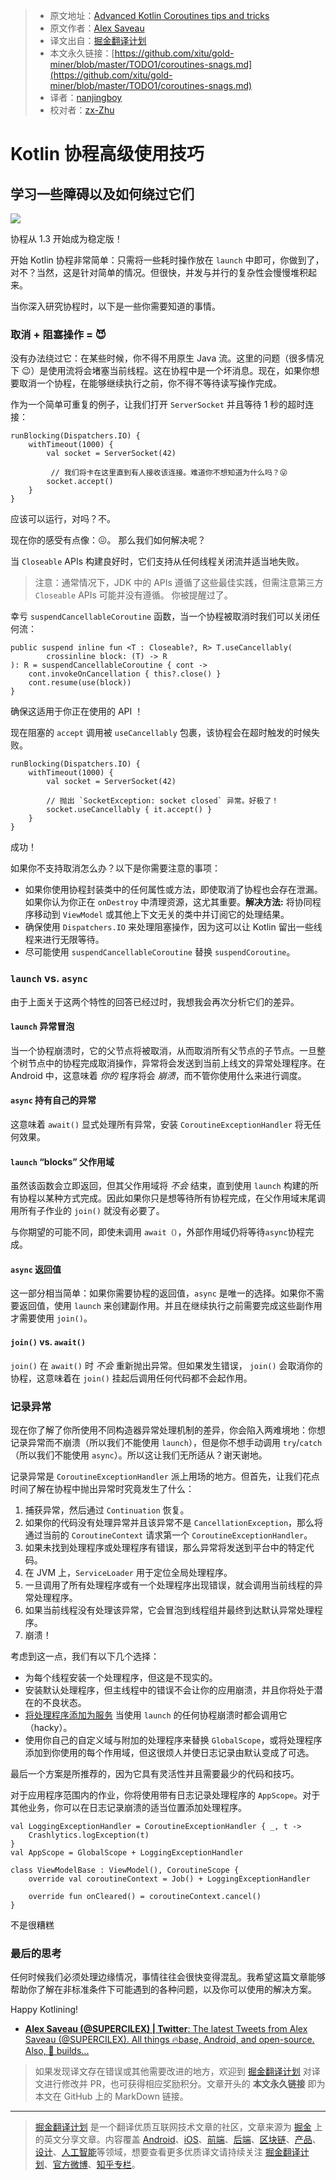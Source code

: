 > * 原文地址：[Advanced Kotlin Coroutines tips and tricks](https://proandroiddev.com/coroutines-snags-6bf6fb53a3d1)
> * 原文作者：[Alex Saveau](https://proandroiddev.com/@SUPERCILEX?source=post_header_lockup)
> * 译文出自：[掘金翻译计划](https://github.com/xitu/gold-miner)
> * 本文永久链接：[https://github.com/xitu/gold-miner/blob/master/TODO1/coroutines-snags.md](https://github.com/xitu/gold-miner/blob/master/TODO1/coroutines-snags.md)
> * 译者：[nanjingboy](https://github.com/nanjingboy)
> * 校对者：[zx-Zhu](https://github.com/zx-Zhu)

# Kotlin 协程高级使用技巧

## 学习一些障碍以及如何绕过它们

![](https://cdn-images-1.medium.com/max/800/1*xGP1VG9jCjZN1VqFKgrL9A.png)

协程从 1.3 开始成为稳定版！

开始 Kotlin 协程非常简单：只需将一些耗时操作放在 `launch` 中即可，你做到了，对不？当然，这是针对简单的情况。但很快，并发与并行的复杂性会慢慢堆积起来。

当你深入研究协程时，以下是一些你需要知道的事情。

### 取消 + 阻塞操作 = 😈

没有办法绕过它：在某些时候，你不得不用原生 Java 流。这里的问题（很多情况下 😉）是使用流将会堵塞当前线程。这在协程中是一个坏消息。现在，如果你想要取消一个协程，在能够继续执行之前，你不得不等待读写操作完成。

作为一个简单可重复的例子，让我们打开 `ServerSocket` 并且等待 1 秒的超时连接：

```
runBlocking(Dispatchers.IO) {
    withTimeout(1000) {
        val socket = ServerSocket(42)

         // 我们将卡在这里直到有人接收该连接。难道你不想知道为什么吗？😜
        socket.accept()
    }
}
```

应该可以运行，对吗？不。

现在你的感受有点像：😖。 那么我们如何解决呢？

当 `Closeable` APIs 构建良好时，它们支持从任何线程关闭流并适当地失败。

> 注意：通常情况下，JDK 中的 APIs 遵循了这些最佳实践，但需注意第三方 `Closeable` APIs 可能并没有遵循。 你被提醒过了。

幸亏 `suspendCancellableCoroutine` 函数，当一个协程被取消时我们可以关闭任何流：

```
public suspend inline fun <T : Closeable?, R> T.useCancellably(
        crossinline block: (T) -> R
): R = suspendCancellableCoroutine { cont ->
    cont.invokeOnCancellation { this?.close() }
    cont.resume(use(block))
}
```

确保这适用于你正在使用的 API ！

现在阻塞的 `accept` 调用被 `useCancellably` 包裹，该协程会在超时触发的时候失败。

```
runBlocking(Dispatchers.IO) {
    withTimeout(1000) {
        val socket = ServerSocket(42)

        // 抛出 `SocketException: socket closed` 异常。好极了！
        socket.useCancellably { it.accept() }
    }
}
```

成功！

如果你不支持取消怎么办？以下是你需要注意的事项：

*   如果你使用协程封装类中的任何属性或方法，即使取消了协程也会存在泄漏。如果你认为你正在 `onDestroy` 中清理资源，这尤其重要。**解决方法:** 将协同程序移动到 `ViewModel` 或其他上下文无关的类中并订阅它的处理结果。
*   确保使用 `Dispatchers.IO` 来处理阻塞操作，因为这可以让 Kotlin 留出一些线程来进行无限等待。
*   尽可能使用 `suspendCancellableCoroutine` 替换 `suspendCoroutine`。

### `launch` vs. `async`

由于上面关于这两个特性的回答已经过时，我想我会再次分析它们的差异。

#### `launch` 异常冒泡

当一个协程崩溃时，它的父节点将被取消，从而取消所有父节点的子节点。一旦整个树节点中的协程完成取消操作，异常将会发送到当前上线文的异常处理程序。在 Android 中，这意味着 _你的_ 程序将会 _崩溃_，而不管你使用什么来进行调度。

#### `async` 持有自己的异常

这意味着 `await()` 显式处理所有异常，安装 `CoroutineExceptionHandler` 将无任何效果。

#### `launch` “blocks” 父作用域

虽然该函数会立即返回，但其父作用域将 _不会_ 结束，直到使用 `launch` 构建的所有协程以某种方式完成。因此如果你只是想等待所有协程完成，在父作用域末尾调用所有子作业的 `join()` 就没有必要了。

与你期望的可能不同，即使未调用 `await（）`，外部作用域仍将等待`async`协程完成。

#### `async` 返回值

这一部分相当简单：如果你需要协程的返回值，`async` 是唯一的选择。如果你不需要返回值，使用 `launch` 来创建副作用。并且在继续执行之前需要完成这些副作用才需要使用 `join()`。

#### `join()` vs. `await()`

`join()` 在 `await()` 时 _不会_ 重新抛出异常。但如果发生错误， `join()` 会取消你的协程，这意味着在 `join()` 挂起后调用任何代码都不会起作用。

### 记录异常

现在你了解了你所使用不同构造器异常处理机制的差异，你会陷入两难境地：你想记录异常而不崩溃（所以我们不能使用 `launch`），但是你不想手动调用 `try`/`catch` （所以我们不能使用 `async`）。所以这让我们无所适从？谢天谢地。

记录异常是  `CoroutineExceptionHandler` 派上用场的地方。但首先，让我们花点时间了解在协程中抛出异常时究竟发生了什么：

1.  捕获异常，然后通过 `Continuation` 恢复。
2.  如果你的代码没有处理异常并且该异常不是 `CancellationException`，那么将通过当前的 `CoroutineContext` 请求第一个 `CoroutineExceptionHandler`。
3.  如果未找到处理程序或处理程序有错误，那么异常将发送到平台中的特定代码。
4.  在 JVM 上，`ServiceLoader` 用于定位全局处理程序。
5.  一旦调用了所有处理程序或有一个处理程序出现错误，就会调用当前线程的异常处理程序。
6.  如果当前线程没有处理该异常，它会冒泡到线程组并最终到达默认异常处理程序。
7.  崩溃！

考虑到这一点，我们有以下几个选择：

*   为每个线程安装一个处理程序，但这是不现实的。
*   安装默认处理程序，但主线程中的错误不会让你的应用崩溃，并且你将处于潜在的不良状态。
*   [将处理程序添加为服务](https://gist.github.com/SUPERCILEX/f4b01ccf6fd4ef7ec0a85dbd59c89d6c) 当使用 `launch` 的任何协程崩溃时都会调用它（hacky）。
*   使用你自己的自定义域与附加的处理程序来替换 `GlobalScope`，或将处理程序添加到你使用的每个作用域，但这很烦人并使日志记录由默认变成了可选。

最后一个方案是所推荐的，因为它具有灵活性并且需要最少的代码和技巧。

对于应用程序范围内的作业，你将使用带有日志记录处理程序的 `AppScope`。对于其他业务，你可以在日志记录崩溃的适当位置添加处理程序。

```
val LoggingExceptionHandler = CoroutineExceptionHandler { _, t ->
    Crashlytics.logException(t)
}
val AppScope = GlobalScope + LoggingExceptionHandler
```

```
class ViewModelBase : ViewModel(), CoroutineScope {
    override val coroutineContext = Job() + LoggingExceptionHandler

    override fun onCleared() = coroutineContext.cancel()
}
```

不是很糟糕

### 最后的思考

任何时候我们必须处理边缘情况，事情往往会很快变得混乱。我希望这篇文章能够帮助你了解在非标准条件下可能遇到的各种问题，以及你可以使用的解决方案。

Happy Kotlining!

* [**Alex Saveau (@SUPERCILEX) | Twitter**: The latest Tweets from Alex Saveau (@SUPERCILEX). All things 🔥base, Android, and open-source. Also, 🐤 builds...](https://twitter.com/SUPERCILEX "https://twitter.com/SUPERCILEX")

> 如果发现译文存在错误或其他需要改进的地方，欢迎到 [掘金翻译计划](https://github.com/xitu/gold-miner) 对译文进行修改并 PR，也可获得相应奖励积分。文章开头的 **本文永久链接** 即为本文在 GitHub 上的 MarkDown 链接。


---

> [掘金翻译计划](https://github.com/xitu/gold-miner) 是一个翻译优质互联网技术文章的社区，文章来源为 [掘金](https://juejin.im) 上的英文分享文章。内容覆盖 [Android](https://github.com/xitu/gold-miner#android)、[iOS](https://github.com/xitu/gold-miner#ios)、[前端](https://github.com/xitu/gold-miner#前端)、[后端](https://github.com/xitu/gold-miner#后端)、[区块链](https://github.com/xitu/gold-miner#区块链)、[产品](https://github.com/xitu/gold-miner#产品)、[设计](https://github.com/xitu/gold-miner#设计)、[人工智能](https://github.com/xitu/gold-miner#人工智能)等领域，想要查看更多优质译文请持续关注 [掘金翻译计划](https://github.com/xitu/gold-miner)、[官方微博](http://weibo.com/juejinfanyi)、[知乎专栏](https://zhuanlan.zhihu.com/juejinfanyi)。
